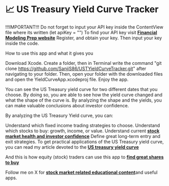 # 📈 US Treasury Yield Curve Tracker

!!!IMPORTANT!!! Do not forget to input your API key inside the ContentView file where its written (let apiKey = "") To find your API key visit [**Financial Modeling Prep website**](https://site.financialmodelingprep.com) Register, and obtain your key. Then input your key inside the code. 

How to use this app and what it gives you

Download Xcode. Create a folder, then in Terminal write the command "git clone https://github.com/SanjiS86/USTYieldCurveTracker.git" after navigating to your folder. Then, open your folder with the downloaded files and open the YieldCurveApp.xcodeproj file. Enjoy the app.

You can see the US Treasury yield curve for two different dates that you choose. By doing so, you are able to see how the yield curve changed and what the shape of the curve is. By analyzing the shape and the yields, you can make valuable conclusions about investor confidence.

By analyzing the US Treasury Yield curve, you can:

Understand which fixed income trading strategies to choose.
Understand which stocks to buy: growth, income, or value.
Understand current [**stock market health and investor confidence**](https://diversset.com/blog/When%20to%20start%20buying%20stocks%20again%20or%20how%20to%20prepare%20to%20catch%20the%20great%20opportunities%20on%20the%20stock%20market)
Define great long-term entry and exit strategies.
To get practical applications of the US Treasury yield curve, you can read my article devoted to the [**US treasury yield curve**](https://site.financialmodelingprep.com/how-to/How-to-define-investor-confidence-through-US-treasuries-and-one-amazing-bond-trading-strategy) 

And this is how equity (stock) traders can use this app to [**find great shares to buy**](https://medium.com/@Sanji_vals/understanding-the-treasury-yield-curve-and-how-investors-can-use-it-in-stock-trading-a952444ea472)

Follow me on X for [**stock market related educational content**](https://x.com/Sanji_vals)and useful apps. 

